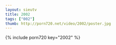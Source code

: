 ```yaml
--- 
layout: sieutv
title: 2002
tags: ["002"]
thumb: http://porn720.net/video/2002/poster.jpg
---
```

{% include porn720 key="2002" %} 
